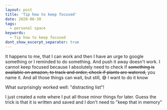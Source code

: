 ```yaml
---
layout: post
title: 'Tip how to keep focused'
date: 2020-06-30
tags:
  - personal space
keywords:
  - Tip how to keep focused
dont_show_excerpt_separator: true
---
```


It happens to me, that I can work and then I have an urge to google something or I reminded to do something.
And push it away doesn't work. I cannot keep focused because I absolutely need to check if <span style='text-decoration: line-through'>something is available on amazon, to track and order, check if plants are watered,</span> you name it.
And all those things can wait, but still, 😅 I want to do it know

What surprisingly worked well: "distracting list"!

I just created a note where I put all those minor things for later. Guess the trick is that it is written and saved and I don't need to "keep that in memory"
